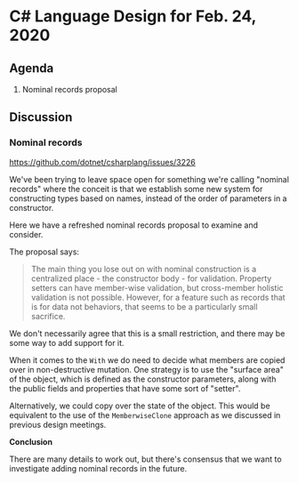 
# C# Language Design for Feb. 24, 2020

## Agenda

1. Nominal records proposal

## Discussion

### Nominal records

https://github.com/dotnet/csharplang/issues/3226 

We've been trying to leave space open for something we're calling "nominal records" where the
conceit is that we establish some new system for constructing types based on names, instead of
the order of parameters in a constructor.

Here we have a refreshed nominal records proposal to examine and consider.

The proposal says:

> The main thing you lose out on with nominal construction is a centralized place - the
constructor body - for validation. Property setters can have member-wise validation, but
cross-member holistic validation is not possible. However, for a feature such as records that is
for data not behaviors, that seems to be a particularly small sacrifice.

We don't necessarily agree that this is a small restriction, and there may be some way to add
support for it.

When it comes to the `With` we do need to decide what members are copied over in non-destructive
mutation. One strategy is to use the "surface area" of the object, which is defined as the
constructor parameters, along with the public fields and properties that have some sort of
"setter".

Alternatively, we could copy over the state of the object. This would be equivalent to the use
of the `MemberwiseClone` approach as we discussed in previous design meetings.

**Conclusion**

There are many details to work out, but there's consensus that we want to investigate adding
nominal records in the future.
